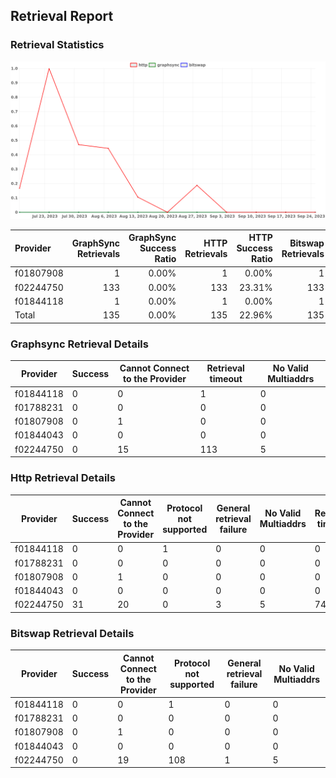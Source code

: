 ## Retrieval Report
### Retrieval Statistics
<img src="https://raw.githubusercontent.com/data-preservation-programs/filplus-checker-assets/main/filecoin-project/filecoin-plus-large-datasets/issues/1954/1695697055872.png"/>

| Provider  | GraphSync Retrievals | GraphSync Success Ratio | HTTP Retrievals | HTTP Success Ratio | Bitswap Retrievals | Bitswap Success Ratio |
| :-------- | -------------------: | ----------------------: | --------------: | -----------------: | -----------------: | --------------------: |
| f01807908 |                    1 |                   0.00% |               1 |              0.00% |                  1 |                 0.00% |
| f02244750 |                  133 |                   0.00% |             133 |             23.31% |                133 |                 0.00% |
| f01844118 |                    1 |                   0.00% |               1 |              0.00% |                  1 |                 0.00% |
| Total     |                  135 |                   0.00% |             135 |             22.96% |                135 |                 0.00% |

### Graphsync Retrieval Details
| Provider  | Success | Cannot Connect to the Provider | Retrieval timeout | No Valid Multiaddrs |
| --------- | ------- | ------------------------------ | ----------------- | ------------------- |
| f01844118 | 0       | 0                              | 1                 | 0                   |
| f01788231 | 0       | 0                              | 0                 | 0                   |
| f01807908 | 0       | 1                              | 0                 | 0                   |
| f01844043 | 0       | 0                              | 0                 | 0                   |
| f02244750 | 0       | 15                             | 113               | 5                   |

### Http Retrieval Details
| Provider  | Success | Cannot Connect to the Provider | Protocol not supported | General retrieval failure | No Valid Multiaddrs | Retrieval timeout |
| --------- | ------- | ------------------------------ | ---------------------- | ------------------------- | ------------------- | ----------------- |
| f01844118 | 0       | 0                              | 1                      | 0                         | 0                   | 0                 |
| f01788231 | 0       | 0                              | 0                      | 0                         | 0                   | 0                 |
| f01807908 | 0       | 1                              | 0                      | 0                         | 0                   | 0                 |
| f01844043 | 0       | 0                              | 0                      | 0                         | 0                   | 0                 |
| f02244750 | 31      | 20                             | 0                      | 3                         | 5                   | 74                |

### Bitswap Retrieval Details
| Provider  | Success | Cannot Connect to the Provider | Protocol not supported | General retrieval failure | No Valid Multiaddrs |
| --------- | ------- | ------------------------------ | ---------------------- | ------------------------- | ------------------- |
| f01844118 | 0       | 0                              | 1                      | 0                         | 0                   |
| f01788231 | 0       | 0                              | 0                      | 0                         | 0                   |
| f01807908 | 0       | 1                              | 0                      | 0                         | 0                   |
| f01844043 | 0       | 0                              | 0                      | 0                         | 0                   |
| f02244750 | 0       | 19                             | 108                    | 1                         | 5                   |
